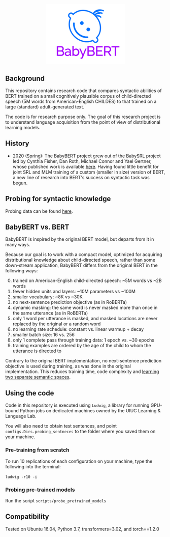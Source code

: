 <div align="center">
 <img src="images/logo.png" width="250"> 
</div>

## Background

This repository contains research code that compares syntactic abilities of BERT trained on 
a small cognitively plausible corpus of child-directed speech (5M words from American-English CHILDES) 
to that trained on a large (standard) adult-generated text.

The code is for research purpose only. 
The goal of this research project is to understand language acquisition from the point of view of distributional learning models.

## History

- 2020 (Spring): The BabyBERT project grew out of the BabySRL project led by Cynthia Fisher, Dan Roth, Michael Connor and Yael Gertner, 
whose published work is available [here](https://www.aclweb.org/anthology/W08-2111/). 
Having found little benefit for joint SRL and MLM training of a custom (smaller in size) version of BERT,
 a new line of research into BERT's success on syntactic task was begun. 
 
## Probing for syntactic knowledge

Probing data can be found [here](https://github.com/phueb/Babeval). 


## BabyBERT vs. BERT
 
BabyBERT is inspired by the original BERT model, but departs from it in many ways.
 
Because our goal is to work with a compact model, optimized for acquiring distributional knowledge about child-directed speech,
 rather than some down-stream application, BabyBERT differs from the original BERT in the following ways:
 
0. trained on American-English child-directed speech: ~5M words vs ~2B words 
1. fewer hidden units and layers: ~10M parameters vs ~100M
2. smaller vocabulary: ~8K vs ~30K
3. no next-sentence prediction objective (as in RoBERTa)
4. dynamic masking: the same word is never masked more than once in the same utterance (as in RoBERTa)
5. only 1 word per utterance is masked, and masked locations are never replaced by the original or a random word
6. no learning rate schedule: constant vs. linear warmup + decay
7. smaller batch size: 16 vs. 256
8. only 1 complete pass through training data: 1 epoch vs. ~30 epochs
9. training examples are ordered by the age of the child to whom the utterance is directed to

Contrary to the original BERT implementation, no next-sentence prediction objective is used during training, 
as was done in the original implementation. 
This reduces training time, code complexity and [learning two separate semantic spaces](https://scholarworks.umass.edu/cgi/viewcontent.cgi?article=1117&context=scil).


## Using the code

Code in this repository is executed using `Ludwig`,
 a library for running GPU-bound Python jobs on dedicated machines owned by the UIUC Learning & Language Lab.
 
You will also need to obtain test sentences,
 and point `configs.Dirs.probing_sentneces` to the folder where you saved them on your machine.

### Pre-training from scratch

To run 10 replications of each configuration on your machine, type the following into the terminal:

`ludwig -r10 -i`

### Probing pre-trained models

Run the script `scripts/probe_pretrained_models`

## Compatibility

Tested on Ubuntu 16.04, Python 3.7, transformers=3.02, and torch==1.2.0
